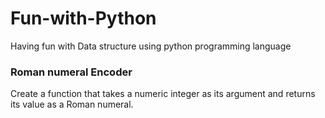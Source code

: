 # Fun-with-Python
Having fun with Data structure using python programming language

### Roman numeral Encoder
Create a function that takes a numeric integer as its argument and returns its value as a Roman numeral. 
